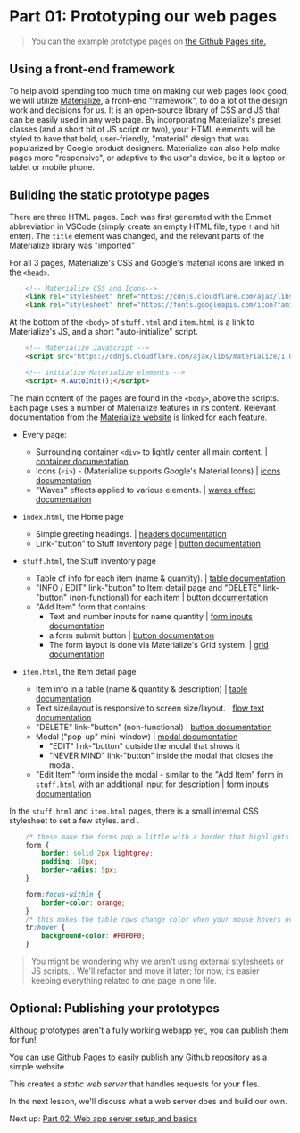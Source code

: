 # Part 01: Prototyping our web pages 

> You can the example prototype pages on [the Github Pages site.](https://atcs-wang.github.io/inventory-webapp-01-static-prototypes/)

## Using a front-end framework

To help avoid spending too much time on making our web pages look good, we will utilize [Materialize](https://materializecss.com/), a front-end "framework", to do a lot of the design work and decisions for us. It is an open-source library of CSS and JS that can be easily used in any web page. By incorporating Materialize's preset classes (and a short bit of JS script or two), your HTML elements will be styled to have that bold, user-friendly, "material" design that was popularized by Google product designers. Materialize can also help make pages more "responsive", or adaptive to the user's device, be it a laptop or tablet or mobile phone.

## Building the static prototype pages

There are three HTML pages. Each was first generated with the Emmet abbreviation in VSCode (simply create an empty HTML file, type `!` and hit enter). The `title` element was changed, and the relevant parts of the Materialize library was "imported" 

For all 3 pages, Materialize's CSS and Google's material icons are linked in the `<head>`. 

```html
    <!-- Materialize CSS and Icons-->
    <link rel="stylesheet" href="https://cdnjs.cloudflare.com/ajax/libs/materialize/1.0.0/css/materialize.min.css">
    <link rel="stylesheet" href="https://fonts.googleapis.com/icon?family=Material+Icons">
```


At the bottom of the `<body>` of `stuff.html` and `item.html` is a link to Materialize's JS, and a short "auto-initialize" script.

```html
    <!-- Materialize JavaScript -->
    <script src="https://cdnjs.cloudflare.com/ajax/libs/materialize/1.0.0/js/materialize.min.js"></script>

    <!-- initialize Materialize elements -->
    <script> M.AutoInit();</script>
```

The main content of the pages are found in the `<body>`, above the scripts. Each page uses a number of Materialize features in its content. Relevant documentation from the [Materialize website](https://materializecss.com/) is linked for each feature.

- Every page:
    - Surrounding container `<div>` to lightly center all main content. | [container documentation](https://materializecss.com/grid.html#grid-container)
    - Icons (`<i>`) - (Materialize supports Google's Material Icons) | [icons documentation](https://materializecss.com/icons.html)
    - "Waves" effects applied to various elements. | [waves effect documentation](https://materializecss.com/waves.html)

- `index.html`, the Home page
    - Simple greeting headings. | [headers documentation](https://materializecss.com/typography.html#headers)
    - Link-"button" to Stuff Inventory page | [button documentation](https://materializecss.com/buttons.html)

- `stuff.html`, the Stuff inventory page 
    - Table of info for each item (name & quantity). | [table documentation](https://materializecss.com/table.html)
    - "INFO / EDIT" link-"button" to Item detail page and "DELETE" link-"button" (non-functional) for each item | [button documentation](https://materializecss.com/buttons.html)
    - "Add Item" form that contains:
        - Text and number inputs for name quantity | [form inputs documentation](https://materializecss.com/text-inputs.html )
        - a form submit button | [button documentation](https://materializecss.com/buttons.html#submit)
        - The form layout is done via Materialize's Grid system. | [grid documentation](https://materializecss.com/grid.html#grid-intro)

- `item.html`, the Item detail page
    - Item info in a table (name & quantity & description) | [table documentation](https://materializecss.com/table.html)
    - Text size/layout is responsive to screen size/layout. | [flow text documentation](https://materializecss.com/typography.html#flow)
    - "DELETE" link-"button" (non-functional) | [button documentation](https://materializecss.com/buttons.html)
    - Modal ("pop-up" mini-window) | [modal documentation](https://materializecss.com/modals.html)
        - "EDIT" link-"button" outside the modal that shows it
        - "NEVER MIND" link-"button" inside the modal that closes the modal. 
    - "Edit Item" form inside the modal - similar to the "Add Item" form in `stuff.html` with an additional input for description | [form inputs documentation](https://materializecss.com/text-inputs.html )

In the `stuff.html` and `item.html` pages, there is a small internal CSS stylesheet to set a few styles.  and .

```css
    /* these make the forms pop a little with a border that highlights when interacting with form inputs */
    form {
        border: solid 2px lightgrey;
        padding: 10px;
        border-radius: 5px;
    }

    form:focus-within {
        border-color: orange;
    }
    /* this makes the table rows change color when your mouse hovers over them */
    tr:hover {
        background-color: #F0F0F0;
    }
```
> You might be wondering why we aren't using external stylesheets or JS scripts, . We'll refactor and move it later; for now, its easier keeping everything related to one page in one file.

## Optional: Publishing your prototypes 

Althoug prototypes aren't a fully working webapp yet, you can publish them for fun!

You can use [Github Pages](https://pages.github.com/) to easily publish any Github repository as a simple website. 

This creates a *static web server* that handles requests for your files. 

In the next lesson, we'll discuss what a web server does and build our own.

Next up: [Part 02: Web app server setup and basics](https://github.com/atcs-wang/inventory-webapp-02-app-server-basics)
